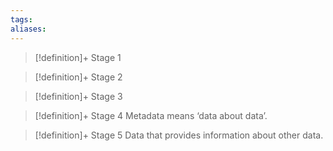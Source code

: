 ```yaml
---
tags:
aliases:
---
```


> [!definition]+ Stage 1
>

> [!definition]+ Stage 2
>

> [!definition]+ Stage 3
>

> [!definition]+ Stage 4
> Metadata means ‘data about data’.

> [!definition]+ Stage 5
> Data that provides information about other data.



